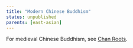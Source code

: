 ```yaml
---
title: "Modern Chinese Buddhism"
status: unpublished
parents: [east-asian]
---
```


For medieval Chinese Buddhism, see [Chan Roots](/tags/east-asian-roots).
